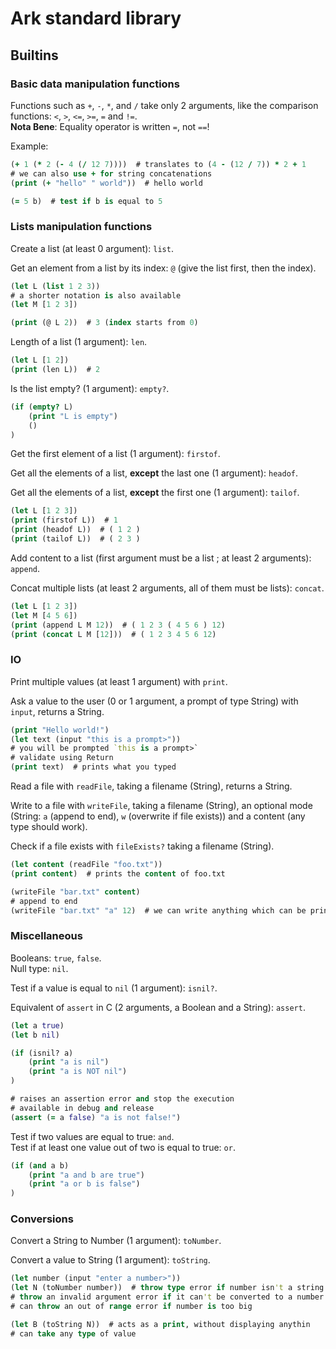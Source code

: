 # Ark standard library

## Builtins

### Basic data manipulation functions

Functions such as `+`, `-`, `*`, and `/` take only 2 arguments, like the comparison functions: `<`, `>`, `<=`, `>=`, `=` and `!=`.  
**Nota Bene**: Equality operator is written `=`, not `==`!

Example:
```clojure
(+ 1 (* 2 (- 4 (/ 12 7))))  # translates to (4 - (12 / 7)) * 2 + 1
# we can also use + for string concatenations
(print (+ "hello" " world"))  # hello world

(= 5 b)  # test if b is equal to 5
```

### Lists manipulation functions

Create a list (at least 0 argument): `list`.

Get an element from a list by its index: `@` (give the list first, then the index).

```clojure
(let L (list 1 2 3))
# a shorter notation is also available
(let M [1 2 3])

(print (@ L 2))  # 3 (index starts from 0)
```

Length of a list (1 argument): `len`.

```clojure
(let L [1 2])
(print (len L))  # 2
```

Is the list empty? (1 argument): `empty?`.

```clojure
(if (empty? L)
    (print "L is empty")
    ()
)
```

Get the first element of a list (1 argument): `firstof`.

Get all the elements of a list, **except** the last one (1 argument): `headof`.

Get all the elements of a list, **except** the first one (1 argument): `tailof`.

```clojure
(let L [1 2 3])
(print (firstof L))  # 1
(print (headof L))  # ( 1 2 )
(print (tailof L))  # ( 2 3 )
```

Add content to a list (first argument must be a list ; at least 2 arguments): `append`.

Concat multiple lists (at least 2 arguments, all of them must be lists): `concat`.

```clojure
(let L [1 2 3])
(let M [4 5 6])
(print (append L M 12))  # ( 1 2 3 ( 4 5 6 ) 12)
(print (concat L M [12]))  # ( 1 2 3 4 5 6 12)
```

### IO

Print multiple values (at least 1 argument) with `print`.

Ask a value to the user (0 or 1 argument, a prompt of type String) with `input`, returns a String.

```clojure
(print "Hello world!")
(let text (input "this is a prompt>"))
# you will be prompted `this is a prompt>`
# validate using Return
(print text)  # prints what you typed
```

Read a file with `readFile`, taking a filename (String), returns a String.

Write to a file with `writeFile`, taking a filename (String), an optional mode (String: `a` (append to end), `w` (overwrite if file exists)) and a content (any type should work).

Check if a file exists with `fileExists?` taking a filename (String).

```clojure
(let content (readFile "foo.txt"))
(print content)  # prints the content of foo.txt

(writeFile "bar.txt" content)
# append to end
(writeFile "bar.txt" "a" 12)  # we can write anything which can be printed
```

### Miscellaneous

Booleans: `true`, `false`.  
Null type: `nil`.

Test if a value is equal to `nil` (1 argument): `isnil?`.

Equivalent of `assert` in C (2 arguments, a Boolean and a String): `assert`.

```clojure
(let a true)
(let b nil)

(if (isnil? a)
    (print "a is nil")
    (print "a is NOT nil")
)

# raises an assertion error and stop the execution
# available in debug and release
(assert (= a false) "a is not false!")
```

Test if two values are equal to true: `and`.  
Test if at least one value out of two is equal to true: `or`.

```clojure
(if (and a b)
    (print "a and b are true")
    (print "a or b is false")
)
```

### Conversions

Convert a String to Number (1 argument): `toNumber`.

Convert a value to String (1 argument): `toString`.

```clojure
(let number (input "enter a number>"))
(let N (toNumber number))  # throw type error if number isn't a string
# throw an invalid argument error if it can't be converted to a number
# can throw an out of range error if number is too big

(let B (toString N))  # acts as a print, without displaying anythin
# can take any type of value
```
